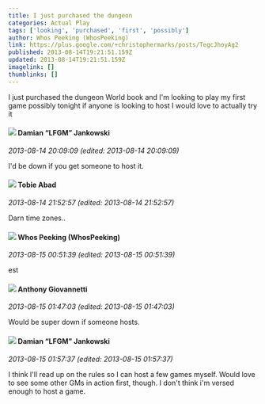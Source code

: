 ```yaml
---
title: I just purchased the dungeon
categories: Actual Play
tags: ['looking', 'purchased', 'first', 'possibly']
author: Whos Peeking (WhosPeeking)
link: https://plus.google.com/+christophermarks/posts/TegcJhoyAg2
published: 2013-08-14T19:21:51.159Z
updated: 2013-08-14T19:21:51.159Z
imagelink: []
thumblinks: []
---
```


I just purchased the dungeon World book and I&#39;m looking to play my first game possibly tonight if anyone is looking to host I would love to actually try it
<div id='comment z13xvldisl3rs1eoz04cipq4euivwlyo2gs'>
  <h4><img src='{{site.baseurl}}//images/avatars/100476170927206311405_photo.jpg'> Damian “LFGM” Jankowski</h4>
      <p><cite>2013-08-14 20:09:09 (edited: 2013-08-14 20:09:09)</cite></p>
        <p>I&#39;d be down if you get someone to host it.</p>
</div>
        

<div id='comment z13xvldisl3rs1eoz04cipq4euivwlyo2gs'>
  <h4><img src='{{site.baseurl}}//images/avatars/104778171237881945448_photo.jpg'> Tobie Abad</h4>
      <p><cite>2013-08-14 21:52:57 (edited: 2013-08-14 21:52:57)</cite></p>
        <p>Darn time zones..</p>
</div>
        

<div id='comment z13xvldisl3rs1eoz04cipq4euivwlyo2gs'>
  <h4><img src='{{site.baseurl}}//images/avatars/106516263941083791735_photo.jpg'> Whos Peeking (WhosPeeking)</h4>
      <p><cite>2013-08-15 00:51:39 (edited: 2013-08-15 00:51:39)</cite></p>
        <p>est</p>
</div>
        

<div id='comment z13xvldisl3rs1eoz04cipq4euivwlyo2gs'>
  <h4><img src='{{site.baseurl}}//images/avatars/112155385682843462205_photo.jpg'> Anthony Giovannetti</h4>
      <p><cite>2013-08-15 01:47:03 (edited: 2013-08-15 01:47:03)</cite></p>
        <p>Would be super down if someone hosts. </p>
</div>
        

<div id='comment z13xvldisl3rs1eoz04cipq4euivwlyo2gs'>
  <h4><img src='{{site.baseurl}}//images/avatars/100476170927206311405_photo.jpg'> Damian “LFGM” Jankowski</h4>
      <p><cite>2013-08-15 01:57:37 (edited: 2013-08-15 01:57:37)</cite></p>
        <p>I think I&#39;ll read up on the rules so I can host a few games myself. Would love to see some other GMs in action first, though. I don&#39;t think i&#39;m versed enough to host a game.</p>
</div>
        